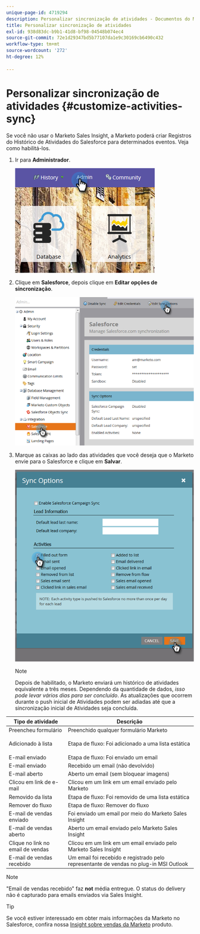 ```yaml
---
unique-page-id: 4719294
description: Personalizar sincronização de atividades - Documentos do Marketo - Documentação do produto
title: Personalizar sincronização de atividades
exl-id: 938d83dc-b9b1-41d8-bf98-04548b074ec4
source-git-commit: 72e1d29347bd5b77107da1e9c30169cb6490c432
workflow-type: tm+mt
source-wordcount: '272'
ht-degree: 12%

---
```


# Personalizar sincronização de atividades {#customize-activities-sync}

Se você não usar o Marketo Sales Insight, a Marketo poderá criar Registros do Histórico de Atividades do Salesforce para determinados eventos. Veja como habilitá-los.

1. Ir para **Administrador**.

   ![](assets/admin.png)

1. Clique em **Salesforce**, depois clique em **Editar opções de sincronização**.

   ![](assets/two-1.png)

1. Marque as caixas ao lado das atividades que você deseja que o Marketo envie para o Salesforce e clique em **Salvar**.

   ![](assets/three-1.png)

   >[!NOTE]
   >
   >Depois de habilitado, o Marketo enviará um histórico de atividades equivalente a três meses. Dependendo da quantidade de dados, _isso pode levar vários dias para ser concluído_. As atualizações que ocorrem durante o push inicial de Atividades podem ser adiadas até que a sincronização inicial de Atividades seja concluída.

<table> 
 <colgroup> 
  <col> 
  <col> 
 </colgroup> 
 <thead> 
  <tr> 
   <th>Tipo de atividade</th> 
   <th>Descrição</th> 
  </tr> 
 </thead> 
 <tbody> 
  <tr> 
   <td>Preencheu formulário</td> 
   <td>Preenchido qualquer formulário Marketo</td> 
  </tr> 
  <tr> 
   <td>Adicionado à lista</td> 
   <td><p>Etapa de fluxo: Foi adicionado a uma lista estática</p></td> 
  </tr> 
  <tr> 
   <td>E-mail enviado</td> 
   <td>Etapa de fluxo: Foi enviado um email</td> 
  </tr> 
  <tr> 
   <td>E-mail enviado</td> 
   <td>Recebido um email (não devolvido)</td> 
  </tr> 
  <tr> 
   <td>E-mail aberto</td> 
   <td>Aberto um email (sem bloquear imagens)</td> 
  </tr> 
  <tr> 
   <td>Clicou em link de e-mail</td> 
   <td>Clicou em um link em um email enviado pelo Marketo</td> 
  </tr> 
  <tr> 
   <td>Removido da lista</td> 
   <td>Etapa de fluxo: Foi removido de uma lista estática</td> 
  </tr> 
  <tr> 
   <td>Remover do fluxo</td> 
   <td>Etapa de fluxo: Remover do fluxo</td> 
  </tr> 
  <tr> 
   <td>E-mail de vendas enviado</td> 
   <td>Foi enviado um email por meio do Marketo Sales Insight</td> 
  </tr> 
  <tr> 
   <td>E-mail de vendas aberto</td> 
   <td>Aberto um email enviado pelo Marketo Sales Insight</td> 
  </tr> 
  <tr> 
   <td>Clique no link no email de vendas</td> 
   <td>Clicou em um link em um email enviado pelo Marketo Sales Insight</td> 
  </tr> 
  <tr> 
   <td>E-mail de vendas recebido</td> 
   <td>Um email foi recebido e registrado pelo representante de vendas no plug-in MSI Outlook</td> 
  </tr> 
 </tbody> 
</table>

>[!NOTE]
>
>&quot;Email de vendas recebido&quot; faz **not** média entregue. O status do delivery não é capturado para emails enviados via Sales Insight.

>[!TIP]
>
>Se você estiver interessado em obter mais informações da Marketo no Salesforce, confira nossa [Insight sobre vendas da Marketo](/help/marketo/product-docs/marketo-sales-insight/msi-for-salesforce/installation/install-marketo-sales-insight-package-in-salesforce-appexchange.md) produto.
